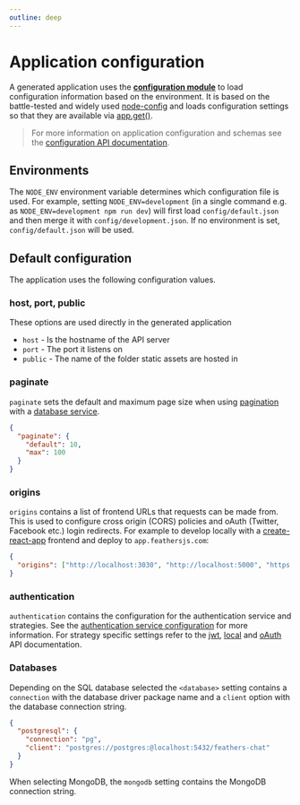 ```yaml
---
outline: deep
---
```


# Application configuration

A generated application uses the **[configuration module](../../api/configuration.md)** to load configuration information based on the environment. It is based on the battle-tested and widely used [node-config](https://github.com/node-config/node-config) and loads configuration settings so that they are available via [app.get()](../../api/application.md#getname).

<BlockQuote type="warning" label="Important">

For more information on application configuration and schemas see the [configuration API documentation](../../api/configuration.md).

</BlockQuote>

## Environments

The `NODE_ENV` environment variable determines which configuration file is used. For example, setting `NODE_ENV=development` (in a single command e.g. as `NODE_ENV=development npm run dev`) will first load `config/default.json` and then merge it with `config/development.json`. If no environment is set, `config/default.json` will be used.

## Default configuration

The application uses the following configuration values.

### host, port, public

These options are used directly in the generated application

- `host` - Is the hostname of the API server
- `port` - The port it listens on
- `public` - The name of the folder static assets are hosted in

### paginate

`paginate` sets the default and maximum page size when using [pagination](../../api/databases/common.md#pagination) with a [database service](../../api/databases/adapters.md).

```json
{
  "paginate": {
    "default": 10,
    "max": 100
  }
}
```

### origins

`origins` contains a list of frontend URLs that requests can be made from. This is used to configure cross origin (CORS) policies and oAuth (Twitter, Facebook etc.) login redirects. For example to develop locally with a [create-react-app](https://create-react-app.dev/) frontend and deploy to `app.feathersjs.com`:

```json
{
  "origins": ["http://localhost:3030", "http://localhost:5000", "https://app.feathersjs.com"]
}
```

### authentication

`authentication` contains the configuration for the authentication service and strategies. See the [authentication service configuration](../../api/authentication/service.md#configuration) for more information. For strategy specific settings refer to the [jwt](../../api/authentication/jwt.md#options), [local](../../api/authentication/local.md#options) and [oAuth](../../api/authentication/oauth.md#options) API documentation.

### Databases

<DatabaseBlock global-id="sql">

Depending on the SQL database selected the `<database>` setting contains a `connection` with the database driver package name and a `client` option with the database connection string.

```json
{
  "postgresql": {
    "connection": "pg",
    "client": "postgres://postgres:@localhost:5432/feathers-chat"
  }
}
```

</DatabaseBlock>

<DatabaseBlock global-id="mongodb">

When selecting MongoDB, the `mongodb` setting contains the MongoDB connection string.

</DatabaseBlock>
